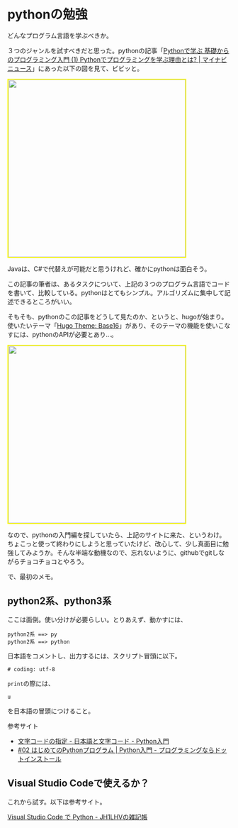 pythonの勉強
========

どんなプログラム言語を学ぶべきか。

３つのジャンルを試すべきだと思った。pythonの記事「[Pythonで学ぶ 基礎からのプログラミング入門 (1) Pythonでプログラミングを学ぶ理由とは? | マイナビニュース](http://news.mynavi.jp/series/python/001/)」にあった以下の図を見て、ビビッと。

<img src="http://news.mynavi.jp/series/python/001/images/003.jpg" style="width:400px;border:2px solid yellow">

Javaは、C#で代替えが可能だと思うけれど、確かにpythonは面白そう。

この記事の筆者は、あるタスクについて、上記の３つのプログラム言語でコードを書いて、比較している。pythonはとてもシンプル。アルゴリズムに集中して記述できるところがいい。

そもそも、pythonのこの記事をどうして見たのか、というと、hugoが始まり。使いたいテーマ「[Hugo Theme: Base16](http://themes.gohugo.io/base16/)」があり、そのテーマの機能を使いこなすには、pythonのAPIが必要とあり…。

<img src="https://raw.githubusercontent.com/htdvisser/hugo-base16-theme/master/images/screenshot.png" style="width:400px;border:2px solid yellow">

なので、pythonの入門編を探していたら、上記のサイトに来た、というわけ。ちょこっと使って終わりにしようと思っていたけど、改心して、少し真面目に勉強してみようか。そんな半端な動機なので、忘れないように、githubでgitしながらチョコチョコとやろう。

で、最初のメモ。

python2系、python3系
-------------------------

ここは面倒。使い分けが必要らしい。とりあえず、動かすには、

```
python2系 ==> py
python2系 ==> python
```

日本語をコメントし、出力するには、スクリプト冒頭に以下。

```
# coding: utf-8
```

<code>print</code>の際には、

```
u
```
を日本語の冒頭につけること。

参考サイト
- [文字コードの指定 - 日本語と文字コード - Python入門](http://www.pythonweb.jp/tutorial/japan/index1.html)
- [#02 はじめてのPythonプログラム | Python入門 - プログラミングならドットインストール](http://dotinstall.com/lessons/basic_python_v2/26002)

Visual Studio Codeで使えるか？
---------------------------------

これから試す。以下は参考サイト。

[Visual Studio Code で Python - JH1LHVの雑記帳](http://jh1lhv.hatenablog.jp/entry/2015/11/24/211052)
